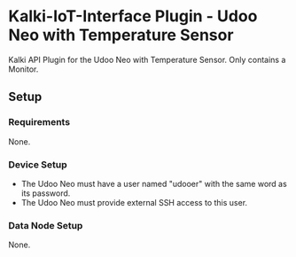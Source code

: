 # Kalki-IoT-Interface Plugin - Udoo Neo with Temperature Sensor
Kalki API Plugin for the Udoo Neo with Temperature Sensor. Only contains a Monitor.

## Setup

### Requirements
None.

### Device Setup

- The Udoo Neo must have a user named "udooer" with the same word as its password.
- The Udoo Neo must provide external SSH access to this user.

### Data Node Setup

None.
